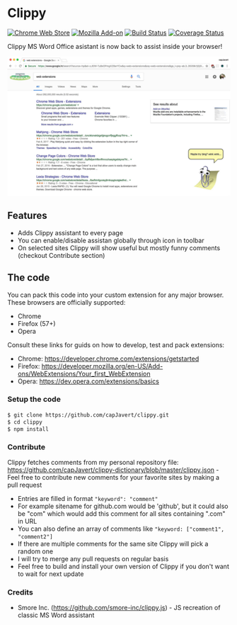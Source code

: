 # Clippy

[![Chrome Web Store](https://img.shields.io/chrome-web-store/v/oaknkllfdceggjpbonhiegoaifjdkfjd)](https://chrome.google.com/webstore/detail/clippy/oaknkllfdceggjpbonhiegoaifjdkfjd)
[![Mozilla Add-on](https://img.shields.io/amo/v/clippy-assistant)](https://addons.mozilla.org/en-US/firefox/addon/clippy-assistant/)
[![Build Status](https://travis-ci.org/capJavert/clippy.svg?branch=master)](https://travis-ci.org/capJavert/clippy)
[![Coverage Status](https://coveralls.io/repos/github/capJavert/clippy/badge.svg)](https://coveralls.io/github/capJavert/clippy)

Clippy MS Word Office asistant is now back to assist inside your browser!

![alt text](https://github.com/capJavert/clippy/raw/master/assets/img/screenshots/clippy-google.jpg "Clippy in action!")

## Features
- Adds Clippy assistant to every page
- You can enable/disable assistan globally through icon in toolbar
- On selected sites Clippy will show useful but mostly funny comments (checkout Contribute section)

## The code
You can pack this code into your custom extension for any major browser. These browsers are officially supported:
- Chrome
- Firefox (57+)
- Opera

Consult these links for guids on how to develop, test and pack extensions:
- Chrome: https://developer.chrome.com/extensions/getstarted
- Firefox: https://developer.mozilla.org/en-US/Add-ons/WebExtensions/Your_first_WebExtension
- Opera: https://dev.opera.com/extensions/basics

### Setup the code
```
$ git clone https://github.com/capJavert/clippy.git
$ cd clippy
$ npm install
```

### Contribute
Clippy fetches comments from my personal repository file: https://github.com/capJavert/clippy-dictionary/blob/master/clippy.json - Feel free to contribute new comments for your favorite sites by making a pull request
- Entries are filled in format ```"keyword": "comment"```
- For example sitename for github.com would be 'github', but it could also be "com" which would add this comment for all sites containing ".com" in URL
- You can also define an array of comments like ```"keyword: ["comment1", "comment2"]```
- If there are multiple comments for the same site Clippy will pick a random one
- I will try to merge any pull requests on regular basis
- Feel free to build and install your own version of Clippy if you don't want to wait for next update

### Credits
- Smore Inc. (https://github.com/smore-inc/clippy.js) - JS recreation of classic MS Word assistant
